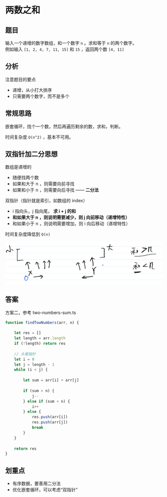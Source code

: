# 		两数之和

## 题目

输入一个递增的数字数组，和一个数字 `n` 。求和等于 `n` 的两个数字。<br>
例如输入 `[1, 2, 4, 7, 11, 15]` 和 `15` ，返回两个数 `[4, 11]`

## 分析

注意题目的要点
- 递增，从小打大排序
- 只需要两个数字，而不是多个

## 常规思路

嵌套循环，找个一个数，然后再遍历剩余的数，求和，判断。

时间复杂度 `O(n^2)` ，基本不可用。



## 双指针加二分思想

数组是递增的
- 随便找两个数
- 如果和大于 n ，则需要向前寻找
- 如果和小于 n ，则需要向后寻找 —— **二分法**

双指针（指针就是索引，如数组的 index）
- i 指向头，j 指向尾， **求 i + j 的和**
- **和如果大于 n ，则说明需要减少，则 j 向前移动（递增特性）**
- 和如果小于 n ，则说明需要增加，则 i 向后移动（递增特性）

时间复杂度降低到 `O(n)`

![image-20230312193248550](mark-img/image-20230312193248550.png)



## 答案

方案二，参考 two-numbers-sum.ts

```js
function findTowNumbers(arr, n) {
    
    let res = []
    let length = arr.length
    if (!length) return res

    // 头尾指针
    let i = 0
    let j = length - 1
    while (i < j) {

        let sum = arr[i] + arr[j]

        if (sum > n) {
            j--
        } else if (sum < n) {
            i++
        } else {
            res.push(arr[i])
            res.push(arr[j])
            break
        }
    }

    return res
}

```





## 划重点

- 有序数据，要善用二分法
- 优化嵌套循环，可以考虑“双指针”
